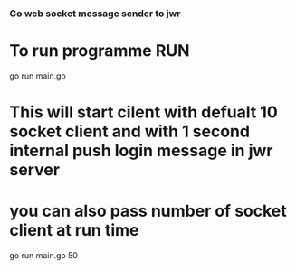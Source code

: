 ### Go web socket message sender to jwr

# To run  programme RUN
go run main.go

# This will start cilent with defualt 10 socket client and with 1 second internal push login message in jwr server

# you can also pass number of socket client at run time 
go run main.go 50